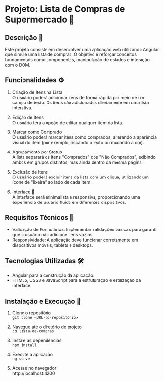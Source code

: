 # Projeto: Lista de Compras de Supermercado 🛒

## Descrição 📜
Este projeto consiste em desenvolver uma aplicação web utilizando Angular que simule uma lista de compras. O objetivo é reforçar conceitos fundamentais como componentes, manipulação de estados e interação com o DOM.

## Funcionalidades ⚙️

1. Criação de Itens na Lista<br>
O usuário poderá adicionar itens de forma rápida por meio de um campo de texto. Os itens são adicionados diretamente em uma lista interativa.

2. Edição de Itens<br>
O usuário terá a opção de editar qualquer item da lista.

3. Marcar como Comprado<br>
O usuário poderá marcar itens como comprados, alterando a aparência visual do item (por exemplo, riscando o texto ou mudando a cor).

4. Agrupamento por Status<br>
A lista separará os itens "Comprados" dos "Não Comprados", exibindo ambos em grupos distintos, mas ainda dentro da mesma página.

5. Exclusão de Itens<br>
O usuário poderá excluir itens da lista com um clique, utilizando um ícone de "lixeira" ao lado de cada item.

6. Interface 🎨<br>
A interface será minimalista e responsiva, proporcionando uma experiência de usuário fluida em diferentes dispositivos.

## Requisitos Técnicos 🔧
* Validação de Formulários: Implementar validações básicas para garantir que o usuário não adicione itens vazios.
* Responsividade: A aplicação deve funcionar corretamente em dispositivos móveis, tablets e desktops.

## Tecnologias Utilizadas 🛠️
* Angular para a construção da aplicação.
* HTML5, CSS3 e JavaScript para a estruturação e estilização da interface.

## Instalação e Execução 🚀
1. Clone o repositório <br>
``git clone <URL-do-repositório>``

2. Navegue até o diretório do projeto <br>
``cd lista-de-compras``

3. Instale as dependências <br>
``npm install``

4. Execute a aplicação <br>
``ng serve``

5. Acesse no navegador <br>
http://localhost:4200